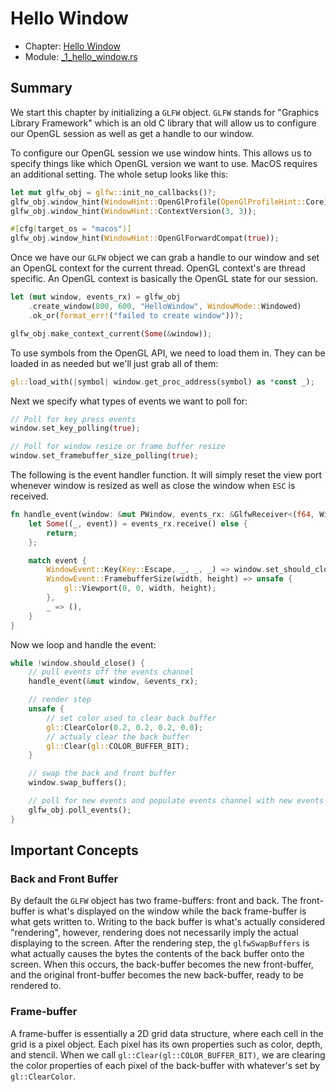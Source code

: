 # Hello Window

- Chapter: [Hello Window](https://learnopengl.com/Getting-started/Hello-Window)
- Module: [_1_hello_window.rs](../../src/_1_getting_started/_1_hello_window.rs)

## Summary

We start this chapter by initializing a `GLFW` object. `GLFW` stands for "Graphics Library Framework"
which is an old C library that will allow us to configure our OpenGL session as well as get
a handle to our window.

To configure our OpenGL session we use window hints. This allows us to specify things like
which OpenGL version we want to use. MacOS requires an additional setting. The whole setup looks like this:

```rust
let mut glfw_obj = glfw::init_no_callbacks()?;
glfw_obj.window_hint(WindowHint::OpenGlProfile(OpenGlProfileHint::Core));
glfw_obj.window_hint(WindowHint::ContextVersion(3, 3));

#[cfg(target_os = "macos")]
glfw_obj.window_hint(WindowHint::OpenGlForwardCompat(true));
```

Once we have our `GLFW` object we can grab a handle to our window and set an OpenGL context
for the current thread. OpenGL context's are thread specific. An OpenGL context is basically the OpenGL state for our
session.

```rust
let (mut window, events_rx) = glfw_obj
    .create_window(800, 600, "HelloWindow", WindowMode::Windowed)
    .ok_or(format_err!("failed to create window"))?;

glfw_obj.make_context_current(Some(&window));
```

To use symbols from the OpenGL API, we need to load them in. They can be loaded
in as needed but we'll just grab all of them:

```rust
gl::load_with(|symbol| window.get_proc_address(symbol) as *const _);
```

Next we specify what types of events we want to poll for:

```rust
// Poll for key press events
window.set_key_polling(true);

// Poll for window resize or frame buffer resize
window.set_framebuffer_size_polling(true);
```

The following is the event handler function. It will simply reset the view port whenever
window is resized as well as close the window when `ESC` is received.

```rust
fn handle_event(window: &mut PWindow, events_rx: &GlfwReceiver<(f64, WindowEvent)>) {
    let Some((_, event)) = events_rx.receive() else {
        return;
    };

    match event {
        WindowEvent::Key(Key::Escape, _, _, _) => window.set_should_close(true),
        WindowEvent::FramebufferSize(width, height) => unsafe {
            gl::Viewport(0, 0, width, height);
        },
        _ => (),
    }
}
```

Now we loop and handle the event:

```rust
while !window.should_close() {
    // pull events off the events channel
    handle_event(&mut window, &events_rx);

    // render step
    unsafe {
        // set color used to clear back buffer
        gl::ClearColor(0.2, 0.2, 0.2, 0.0);
        // actualy clear the back buffer
        gl::Clear(gl::COLOR_BUFFER_BIT);
    }

    // swap the back and front buffer
    window.swap_buffers();

    // poll for new events and populate events channel with new events
    glfw_obj.poll_events();
}
```

## Important Concepts

### Back and Front Buffer

By default the `GLFW` object has two frame-buffers: front and back. The front-buffer
is what's displayed on the window while the back frame-buffer is what gets written to.
Writing to the back buffer is what's actually considered "rendering", however, rendering
does not necessarily imply the actual displaying to the screen. After the rendering step,
the `glfwSwapBuffers` is what actually causes the bytes the contents of the back buffer onto the screen.
When this occurs, the back-buffer becomes the new front-buffer, and the original front-buffer
becomes the new back-buffer, ready to be rendered to.

### Frame-buffer

A frame-buffer is essentially a 2D grid data structure, where each cell in the grid is a pixel
object. Each pixel has its own properties such as color, depth, and stencil. When we call
`gl::Clear(gl::COLOR_BUFFER_BIT)`, we are clearing the color properties of each pixel of the back-buffer
with whatever's set by `gl::ClearColor`.
